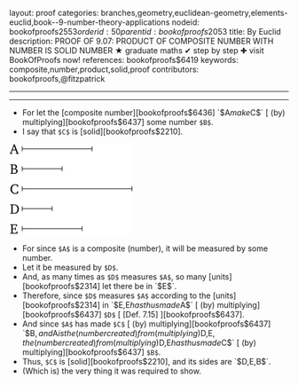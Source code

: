layout: proof
categories: branches,geometry,euclidean-geometry,elements-euclid,book--9-number-theory-applications
nodeid: bookofproofs$2553
orderid: 50
parentid: bookofproofs$2053
title: By Euclid
description: PROOF OF 9.07: PRODUCT OF COMPOSITE NUMBER WITH NUMBER IS SOLID NUMBER &#9733; graduate maths &#10004; step by step &#10010; visit BookOfProofs now!
references: bookofproofs$6419
keywords: composite,number,product,solid,proof
contributors: bookofproofs,@fitzpatrick


---


---



* For let the [composite number][bookofproofs$6436] `$A$` make `$C$` [ (by) multiplying][bookofproofs$6437] some number `$B$`.
* I say that `$C$` is [solid][bookofproofs$2210].

![fig07e](https://github.com/bookofproofs/bookofproofs.github.io/blob/main/_sources/_assets/images/euclid/Book09/fig07e.png?raw=true)

* For since `$A$` is a composite (number), it will be measured by some number.
* Let it be measured by `$D$`.
* And, as many times as `$D$` measures `$A$`, so many [units][bookofproofs$2314] let there be in `$E$`.
* Therefore, since `$D$` measures `$A$` according to the [units][bookofproofs$2314] in `$E$`, `$E$` has thus made `$A$` [ (by) multiplying][bookofproofs$6437] `$D$` [ [Def. 7.15] ][bookofproofs$6437].
* And since `$A$` has made `$C$` [ (by) multiplying][bookofproofs$6437] `$B$`, and `$A$` is the (number created) from (multiplying) `$D$`, `$E$`, the (number created) from (multiplying) `$D$`, `$E$` has thus made `$C$` [ (by) multiplying][bookofproofs$6437] `$B$`.
* Thus, `$C$` is [solid][bookofproofs$2210], and its sides are `$D$`, `$E$`, `$B$`.
* (Which is) the very thing it was required to show.
